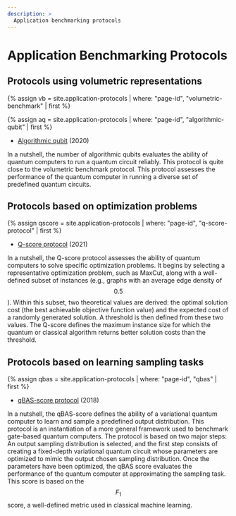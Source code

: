 ```yaml
---
description: >
  Application benchmarking protocols
---
```


# Application Benchmarking Protocols

## Protocols using volumetric representations

{% assign vb = site.application-protocols | where: "page-id", "volumetric-benchmark" | first %}
<!--
- <a href="{{ vb.url | prepend: site.baseurl }}">Volumetric benchmark</a>
-->

{% assign aq = site.application-protocols | where: "page-id", "algorithmic-qubit" | first %}
- <a href="{{ aq.url | prepend: site.baseurl }}">Algorithmic qubit</a> (2020)

In a nutshell, the number of algorithmic qubits evaluates the ability of quantum computers to run a quantum circuit reliably. This protocol is quite close to the volumetric benchmark protocol. This protocol assesses the performance of the quantum computer in running a diverse set of predefined quantum circuits.

## Protocols based on optimization problems
{% assign qscore = site.application-protocols | where: "page-id", "q-score-protocol" | first %}
- <a href="{{ qscore.url | prepend: site.baseurl }}">Q-score protocol</a> (2021)

In a nutshell, the Q-score protocol assesses the ability of quantum computers to solve specific optimization problems. It begins by selecting a representative optimization problem, such as MaxCut, along with a well-defined subset of instances (e.g., graphs with an average edge density of $$0.5$$). Within this subset, two theoretical values are derived: the optimal solution cost (the best achievable objective function value) and the expected cost of a randomly generated solution. A threshold is then defined from these two values. The Q-score defines the maximum instance size for which the quantum or classical algorithm returns better solution costs than the threshold.

## Protocols based on learning sampling tasks

{% assign qbas = site.application-protocols | where: "page-id", "qbas" | first %}
- <a href="{{ qbas.url | prepend: site.baseurl }}">qBAS-score protocol</a> (2018)

In a nutshell, the qBAS-score defines the ability of a variational quantum computer to learn and sample a predefined output distribution. This protocol is an instantiation of a more general framework used to benchmark gate-based quantum computers. The protocol is based on two major steps: An output sampling distribution is selected, and the first step consists of creating a fixed-depth variational quantum circuit whose parameters are optimized to mimic the output chosen sampling distribution. Once the parameters have been optimized, the qBAS score evaluates the performance of the quantum computer at approximating the sampling task. This score is based on the $$F_1$$ score, a well-defined metric used in classical machine learning.

